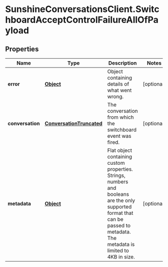 # SunshineConversationsClient.SwitchboardAcceptControlFailureAllOfPayload

## Properties

Name | Type | Description | Notes
------------ | ------------- | ------------- | -------------
**error** | [**Object**](.md) | Object containing details of what went wrong. | [optional] 
**conversation** | [**ConversationTruncated**](ConversationTruncated.md) | The conversation from which the switchboard event was fired. | [optional] 
**metadata** | [**Object**](.md) | Flat object containing custom properties. Strings, numbers and booleans  are the only supported format that can be passed to metadata. The metadata is limited to 4KB in size.  | [optional] 


